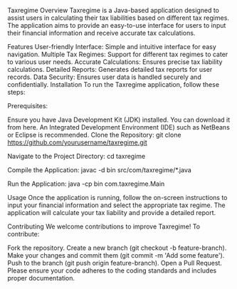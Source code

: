Taxregime
Overview
Taxregime is a Java-based application designed to assist users in calculating their tax liabilities based on different tax regimes. The application aims to provide an easy-to-use interface for users to input their financial information and receive accurate tax calculations.

Features
User-friendly Interface: Simple and intuitive interface for easy navigation.
Multiple Tax Regimes: Support for different tax regimes to cater to various user needs.
Accurate Calculations: Ensures precise tax liability calculations.
Detailed Reports: Generates detailed tax reports for user records.
Data Security: Ensures user data is handled securely and confidentially.
Installation
To run the Taxregime application, follow these steps:

Prerequisites:

Ensure you have Java Development Kit (JDK) installed. You can download it from here.
An Integrated Development Environment (IDE) such as NetBeans or Eclipse is recommended.
Clone the Repository:
git clone https://github.com/yourusername/taxregime.git

Navigate to the Project Directory:
cd taxregime

Compile the Application:
javac -d bin src/com/taxregime/*.java

Run the Application:
java -cp bin com.taxregime.Main

Usage
Once the application is running, follow the on-screen instructions to input your financial information and select the appropriate tax regime. The application will calculate your tax liability and provide a detailed report.

Contributing
We welcome contributions to improve Taxregime! To contribute:

Fork the repository.
Create a new branch (git checkout -b feature-branch).
Make your changes and commit them (git commit -m 'Add some feature').
Push to the branch (git push origin feature-branch).
Open a Pull Request.
Please ensure your code adheres to the coding standards and includes proper documentation.
